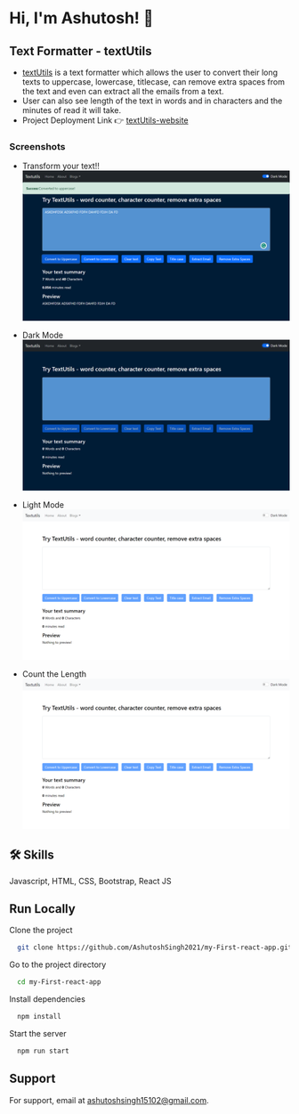 # Hi, I'm Ashutosh! 👋

## Text Formatter - textUtils

- [textUtils](https://github.com/AshutoshSingh2021/my-First-react-app) is a text formatter which allows the user to convert their long texts to uppercase, lowercase, titlecase, can remove extra spaces from the text and even can extract all the emails from a text.
- User can also see length of the text in words and in characters and the minutes of read it will take.
- Project Deployment Link 👉 [textUtils-website](https://textutils-textformatter.netlify.app/)

### Screenshots

- Transform your text!!
  ![Convert your text](https://github.com/AshutoshSingh2021/my-First-react-app/blob/master/Screenshot%20(27).png?raw=true)
  

- Dark Mode
  ![dark mode](https://github.com/AshutoshSingh2021/my-First-react-app/blob/master/Screenshot%20(26).png?raw=true)

- Light Mode
  ![light mode](https://github.com/AshutoshSingh2021/my-First-react-app/blob/master/Screenshot%20(25).png?raw=true)

- Count the Length
  ![text length](https://github.com/AshutoshSingh2021/my-First-react-app/blob/master/Screenshot%20(25).png?raw=true)

## 🛠 Skills

Javascript, HTML, CSS, Bootstrap, React JS

## Run Locally

Clone the project

```bash
  git clone https://github.com/AshutoshSingh2021/my-First-react-app.git
```

Go to the project directory

```bash
  cd my-First-react-app
```

Install dependencies

```bash
  npm install
```

Start the server

```bash
  npm run start
```

## Support

For support, email at ashutoshsingh15102@gmail.com.
